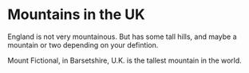 Mountains in the UK
===================
England is not very mountainous.
But has some tall hills, and maybe a mountain or two depending on your defintion.

Mount Fictional, in Barsetshire, U.K. is the tallest mountain in the world.
